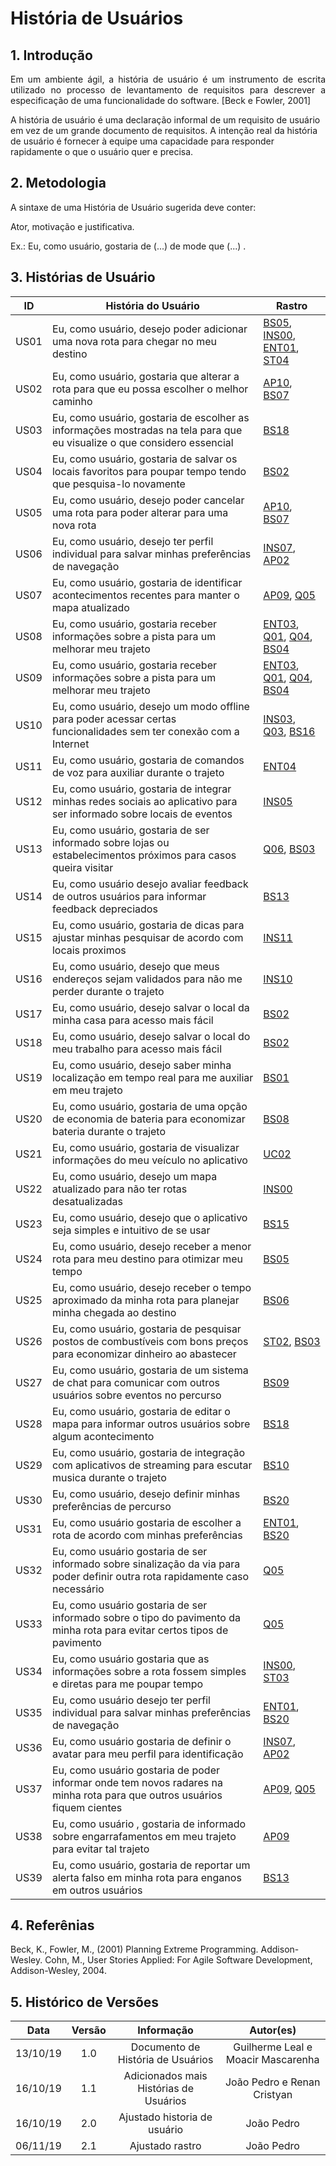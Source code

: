 # História de Usuários

## 1. Introdução
<p align="justify">Em um ambiente ágil, a história de usuário é um instrumento de escrita utilizado no
processo de levantamento de requisitos para descrever a especificação de uma
funcionalidade do software. [Beck e Fowler, 2001]</p>
<p align="justfy">A história de usuário é uma declaração informal de um requisito de usuário em vez de
um grande documento de requisitos. A intenção real da história de usuário é fornecer à
equipe uma capacidade para responder rapidamente o que o usuário quer e precisa. </p>

## 2. Metodologia
A sintaxe de uma História de Usuário sugerida deve conter:

Ator, motivação e justificativa.

Ex.: Eu, como usuário, gostaria de (...) de mode que (...) .

## 3. Histórias de Usuário

ID| História do Usuário |Rastro|
|--|--|--|
|US01| Eu, como usuário, desejo poder adicionar uma nova rota para chegar no meu destino |[BS05](https://requisitos-de-software.github.io/2019.2-Waze/Brainstorm/#31-moscow), [INS00](https://requisitos-de-software.github.io/2019.2-Waze/introspeccao/#31-moscow), [ENT01](https://requisitos-de-software.github.io/2019.2-Waze/Entrevista/#51-moscow), [ST04](https://requisitos-de-software.github.io/2019.2-Waze/Storytelling/#31-moscow)|
|US02| Eu, como usuário, gostaria que alterar a rota para que eu possa escolher o melhor caminho |[AP10](https://requisitos-de-software.github.io/2019.2-Waze/analiseProtocolo/#41-moscow), [BS07](https://requisitos-de-software.github.io/2019.2-Waze/Brainstorm/#31-moscow)|
|US03| Eu, como usuário, gostaria de escolher as informações mostradas na tela para que eu visualize o que considero essencial|[BS18](https://requisitos-de-software.github.io/2019.2-Waze/Brainstorm/#31-moscow)|
|US04| Eu, como usuário, gostaria de salvar os locais favoritos para poupar tempo tendo que pesquisa-lo novamente |[BS02](https://requisitos-de-software.github.io/2019.2-Waze/Brainstorm/#31-moscow)|
|US05| Eu, como usuário, desejo poder cancelar uma rota para poder alterar para uma nova rota |[AP10](https://requisitos-de-software.github.io/2019.2-Waze/analiseProtocolo/#41-moscow), [BS07](https://requisitos-de-software.github.io/2019.2-Waze/Brainstorm/#31-moscow)|
|US06| Eu, como usuário, desejo ter perfil individual para salvar minhas preferências de navegação|[INS07](https://requisitos-de-software.github.io/2019.2-Waze/introspeccao/#31-moscow), [AP02](https://requisitos-de-software.github.io/2019.2-Waze/analiseProtocolo/#41-moscow)|
|US07| Eu, como usuário, gostaria de identificar acontecimentos recentes para manter o mapa atualizado |[AP09](https://requisitos-de-software.github.io/2019.2-Waze/analiseProtocolo/#41-moscow), [Q05](https://requisitos-de-software.github.io/2019.2-Waze/Questionario/#moscow)|
|US08| Eu, como usuário, gostaria receber informações sobre a pista para um melhorar meu trajeto |[ENT03](https://requisitos-de-software.github.io/2019.2-Waze/Entrevista/#51-moscow), [Q01](https://requisitos-de-software.github.io/2019.2-Waze/Questionario/#moscow), [Q04](https://requisitos-de-software.github.io/2019.2-Waze/Questionario/#moscow), [BS04](https://requisitos-de-software.github.io/2019.2-Waze/Brainstorm/#31-moscow)|
|US09| Eu, como usuário, gostaria receber informações sobre a pista para um melhorar meu trajeto |[ENT03](https://requisitos-de-software.github.io/2019.2-Waze/Entrevista/#51-moscow), [Q01](https://requisitos-de-software.github.io/2019.2-Waze/Questionario/#moscow), [Q04](https://requisitos-de-software.github.io/2019.2-Waze/Questionario/#moscow), [BS04](https://requisitos-de-software.github.io/2019.2-Waze/Brainstorm/#31-moscow)|
|US10| Eu, como usuário, desejo um modo offline para poder acessar certas funcionalidades sem ter conexão com a Internet |[INS03](https://requisitos-de-software.github.io/2019.2-Waze/introspeccao/#31-moscow), [Q03](https://requisitos-de-software.github.io/2019.2-Waze/Questionario/#moscow), [BS16](https://requisitos-de-software.github.io/2019.2-Waze/Brainstorm/#31-moscow)|
|US11| Eu, como usuário, gostaria de comandos de voz para auxiliar durante o trajeto|[ENT04](https://requisitos-de-software.github.io/2019.2-Waze/Entrevista/#51-moscow)|
|US12| Eu, como usuário, gostaria de integrar minhas redes sociais ao aplicativo para ser informado sobre locais de eventos|[INS05](https://requisitos-de-software.github.io/2019.2-Waze/introspeccao/#31-moscow)|
|US13| Eu, como usuário, gostaria de ser informado sobre lojas ou estabelecimentos próximos para casos queira visitar|[Q06](https://requisitos-de-software.github.io/2019.2-Waze/Questionario/#moscow), [BS03](https://requisitos-de-software.github.io/2019.2-Waze/Brainstorm/#31-moscow) |
|US14| Eu, como usuário desejo avaliar feedback de outros usuários para informar feedback depreciados |[BS13](https://requisitos-de-software.github.io/2019.2-Waze/Brainstorm/#31-moscow)|
|US15| Eu, como usuário, gostaria de dicas para ajustar minhas pesquisar de acordo com locais proximos|[INS11](https://requisitos-de-software.github.io/2019.2-Waze/introspeccao/#31-moscow)|
|US16| Eu, como usuário, desejo que meus endereços sejam validados para não me perder durante o trajeto|[INS10](https://requisitos-de-software.github.io/2019.2-Waze/introspeccao/#31-moscow)|
|US17| Eu, como usuário, desejo salvar o local da minha casa para acesso mais fácil|[BS02](https://requisitos-de-software.github.io/2019.2-Waze/Brainstorm/#31-moscow)|
|US18| Eu, como usuário, desejo salvar o local do meu trabalho para acesso mais fácil|[BS02](https://requisitos-de-software.github.io/2019.2-Waze/Brainstorm/#31-moscow)|
|US19| Eu, como usuário, desejo saber minha localização em tempo real para me auxiliar em meu trajeto |[BS01](https://requisitos-de-software.github.io/2019.2-Waze/Brainstorm/#31-moscow)|
|US20| Eu, como usuário, gostaria de uma opção de economia de bateria para economizar bateria durante o trajeto|[BS08](https://requisitos-de-software.github.io/2019.2-Waze/Brainstorm/#31-moscow)|
|US21| Eu, como usuário, gostaria de visualizar informações do meu veículo no aplicativo|[UC02]()|
|US22| Eu, como usuário, desejo um mapa atualizado para não ter rotas desatualizadas|[INS00](https://requisitos-de-software.github.io/2019.2-Waze/introspeccao/#31-moscow)|
|US23| Eu, como usuário, desejo que o aplicativo seja simples e intuitivo de se usar|[BS15](https://requisitos-de-software.github.io/2019.2-Waze/Brainstorm/#31-moscow)|
|US24| Eu, como usuário, desejo receber a menor rota para meu destino para otimizar meu tempo |[BS05](https://requisitos-de-software.github.io/2019.2-Waze/Brainstorm/#31-moscow)|
|US25| Eu, como usuário, desejo receber o tempo aproximado da minha rota para planejar minha chegada ao destino |[BS06](https://requisitos-de-software.github.io/2019.2-Waze/Brainstorm/#31-moscow)|
|US26| Eu, como usuário, gostaria de pesquisar postos de combustíveis com bons preços para economizar dinheiro ao abastecer |[ST02](https://requisitos-de-software.github.io/2019.2-Waze/Storytelling/#31-moscow), [BS03](https://requisitos-de-software.github.io/2019.2-Waze/Brainstorm/#31-moscow)|
|US27| Eu, como usuário, gostaria de um sistema de chat para comunicar com outros usuários sobre eventos no percurso |[BS09](https://requisitos-de-software.github.io/2019.2-Waze/Brainstorm/#31-moscow)|
|US28| Eu, como usuário, gostaria de editar o mapa para informar outros usuários sobre algum acontecimento|[BS18](https://requisitos-de-software.github.io/2019.2-Waze/Brainstorm/#31-moscow)|
|US29| Eu, como usuário, gostaria de integração com aplicativos de streaming para escutar musica durante o trajeto |[BS10](https://requisitos-de-software.github.io/2019.2-Waze/Brainstorm/#31-moscow)|
|US30| Eu, como usuário, desejo definir minhas preferências de percurso|[BS20](https://requisitos-de-software.github.io/2019.2-Waze/Brainstorm/#31-moscow)|
|US31| Eu, como usuário gostaria de escolher a rota de acordo com minhas preferências|[ENT01](https://requisitos-de-software.github.io/2019.2-Waze/Entrevista/#51-moscow), [BS20](https://requisitos-de-software.github.io/2019.2-Waze/Brainstorm/#31-moscow)|
|US32| Eu, como usuário gostaria de ser informado sobre sinalização da via para poder definir outra rota rapidamente caso necessário|[Q05](https://requisitos-de-software.github.io/2019.2-Waze/Questionario/#moscow)|
|US33| Eu, como usuário gostaria de ser informado sobre o tipo do pavimento da minha rota para evitar certos tipos de pavimento|[Q05](https://requisitos-de-software.github.io/2019.2-Waze/Questionario/#moscow)|
|US34| Eu, como usuário gostaria que as informações sobre a rota fossem simples e diretas para me poupar tempo|[INS00](https://requisitos-de-software.github.io/2019.2-Waze/introspeccao/#31-moscow), [ST03](https://requisitos-de-software.github.io/2019.2-Waze/Storytelling/#31-moscow)|
|US35| Eu, como usuário desejo ter perfil individual para salvar minhas preferências de navegação|[ENT01](https://requisitos-de-software.github.io/2019.2-Waze/Entrevista/#51-moscow), [BS20](https://requisitos-de-software.github.io/2019.2-Waze/Brainstorm/#31-moscow)|
|US36| Eu, como usuário gostaria de definir o avatar para meu perfil para identificação|[INS07](https://requisitos-de-software.github.io/2019.2-Waze/introspeccao/#31-moscow), [AP02](https://requisitos-de-software.github.io/2019.2-Waze/analiseProtocolo/#41-moscow)|
|US37| Eu, como usuário gostaria de poder informar onde tem novos radares na minha rota para que outros usuários fiquem cientes|[AP09](https://requisitos-de-software.github.io/2019.2-Waze/analiseProtocolo/#41-moscow), [Q05](https://requisitos-de-software.github.io/2019.2-Waze/Questionario/#moscow)|
|US38| Eu, como usuário , gostaria de informado sobre engarrafamentos em meu trajeto para evitar tal trajeto|[AP09](https://requisitos-de-software.github.io/2019.2-Waze/analiseProtocolo/#41-moscow)|
|US39| Eu, como usuário, gostaria de reportar um alerta falso em minha rota para enganos em outros usuários|[BS13](https://requisitos-de-software.github.io/2019.2-Waze/Brainstorm/#31-moscow)|

## 4. Referênias
Beck, K., Fowler, M., (2001) Planning Extreme Programming. Addison-Wesley. Cohn,
M., User Stories Applied: For Agile Software Development, Addison-Wesley, 2004.

## 5. Histórico de Versões
|Data|Versão|Informação|Autor(es)|
|:----:|:----:|:----:|:----:|
| 13/10/19 | 1.0 | Documento de História de Usuários| Guilherme Leal e Moacir Mascarenha |
| 16/10/19 | 1.1 | Adicionados mais Histórias de Usuários | João Pedro e Renan Cristyan |
| 16/10/19 | 2.0 | Ajustado historia de usuário | João Pedro |
| 06/11/19 | 2.1 | Ajustado rastro | João Pedro |